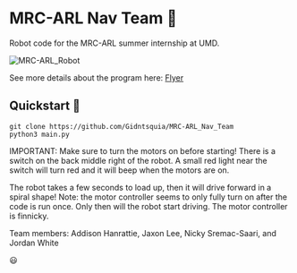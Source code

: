 # MRC-ARL Nav Team :robot:
Robot code for the MRC-ARL summer internship at UMD.

![MRC-ARL_Robot](https://github.com/Gidntsquia/MRC-ARL_Nav_Team/assets/32310846/a2710ece-6c81-4e85-815c-19a446631668)

See more details about the program here:
[Flyer](https://bpb-us-e1.wpmucdn.com/blog.umd.edu/dist/d/961/files/2023/03/ARLSummerResearchExperienceFlyer2023.pdf)

## Quickstart :rocket:
```
git clone https://github.com/Gidntsquia/MRC-ARL_Nav_Team
python3 main.py
```

IMPORTANT: Make sure to turn the motors on before starting! There is a switch on the back
middle right of the robot. A small red light near the switch will turn red and 
it will beep when the motors are on.

The robot takes a few seconds to load up, then it will drive
forward in a spiral shape! Note: the motor controller seems
to only fully turn on after the code is run once. Only then will 
the robot start driving. The motor controller is finnicky.

Team members: Addison Hanrattie, Jaxon Lee, Nicky Sremac-Saari, and Jordan White

:smiley:

